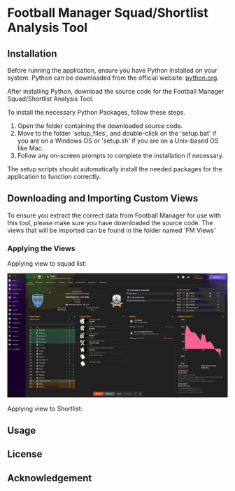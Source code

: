 # Football Manager Squad/Shortlist Analysis Tool

## Installation

Before running the application, ensure you have Python installed on your system. 
Python can be downloaded from the official website: [python.org](https://www.python.org/downloads/).

After installing Python, download the source code for the Football Manager Squad/Shortlist Analysis Tool.

To install the necessary Python Packages, follow these steps.

1. Open the folder containing the downloaded source code.
2. Move to the folder 'setup_files', and double-click on the 'setup.bat' if you are on a Windows OS or 'setup.sh' if you are on a Unix-based OS like Mac.
3. Follow any on-screen prompts to complete the installation if necessary.

The setup scripts should automatically install the needed packages for the application to function correctly.

## Downloading and Importing Custom Views

To ensure you extract the correct data from Football Manager for use with this tool, please make sure you have downloaded the source code. 
The views that will be imported can be found in the folder named 'FM Views'

### Applying the Views 

Applying view to squad list:

![](https://github.com/lacarabela/Football-Manager/blob/main/FM_views/view_import_squad.gif)

Applying view to Shortlist:



## Usage

## License

## Acknowledgement
